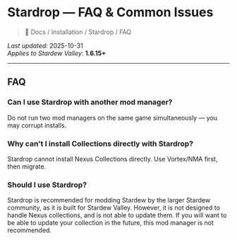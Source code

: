 # Stardrop — FAQ & Common Issues

> 📂 Docs / Installation / Stardrop / FAQ

*Last updated:* 2025-10-31  
*Applies to Stardew Valley:* **1.6.15+**

---

## FAQ

### Can I use Stardrop with another mod manager?
Do not run two mod managers on the same game simultaneously — you may corrupt installs.

### Why can't I install Collections directly with Stardrop?
Stardrop cannot install Nexus Collections directly. Use Vortex/NMA first, then migrate.

### Should I use Stardrop?
Stardrop is recommended for modding Stardew by the larger Stardew community, as it is built for Stardew Valley. However, it is not designed to handle Nexus collections, and is not able to update them. If you will want to be able to update your collection in the future, this mod manager is not recommended.